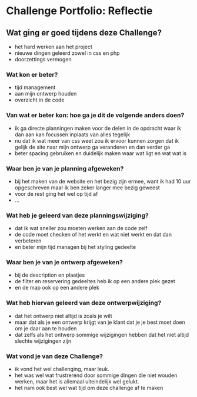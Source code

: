 # Challenge Portfolio: Reflectie

## Wat ging er goed tijdens deze Challenge?

- het hard werken aan het project
- nieuwe dingen geleerd zowel in css en php
- doorzettings vermogen

### Wat kon er beter?

- tijd management
- aan mijn ontwerp houden
- overzicht in de code

### Van wat er beter kon: hoe ga je dit de volgende anders doen?

- ik ga directe planningen maken voor de delen in de opdracht waar ik dan aan kan focussen inplaats van alles tegelijk
- nu dat ik wat meer van css weet zou ik ervoor kunnen zorgen dat ik gelijk de site naar mijn ontwerp ga veranderen en dan verder ga
- beter spacing gebruiken en duidelijk maken waar wat ligt en wat wat is

### Waar ben je van je planning afgeweken?

- bij het maken van de website en het bezig zijn ermee, want ik had 10 uur opgeschreven maar ik ben zeker langer mee bezig geweest
- voor de rest ging het wel op tijd af
- ...

### Wat heb je geleerd van deze planningswijziging?

- dat ik wat sneller zou moeten werken aan de code zelf
- de code moet checken of het werkt en wat niet werkt en dat dan verbeteren
- en beter mijn tijd managen bij het styling gedeelte

### Waar ben je van je ontwerp afgeweken?

- bij de description en plaatjes
- de filter en reservering gedeeltes heb ik op een andere plek gezet
- en de map ook op een andere plek

### Wat heb hiervan geleerd van deze ontwerpwijziging?

- dat het ontwerp niet altijd is zoals je wilt
- maar dat als je een ontwerp krijgt van je klant dat je je best moet doen om je daar aan te houden
- dat zelfs als het ontwerp sommige wijzigingen hebben dat het niet altijd slechte wijzigingen zijn

### Wat vond je van deze Challenge?

- ik vond het wel challenging, maar leuk.
- het was wel wat frustrerend door sommige dingen die niet wouden werken, maar het is allemaal uiteindelijk wel gelukt.
- het nam ook best wel wat tijd om deze challenge af te maken
